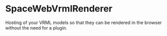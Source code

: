# SpaceWebVrmlRenderer
Hosting of your VRML models so that they can be rendered in the browser without the need for a plugin.
